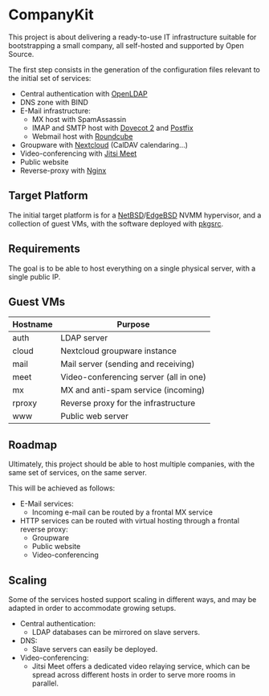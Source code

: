 CompanyKit
==========

This project is about delivering a ready-to-use IT infrastructure suitable for
bootstrapping a small company, all self-hosted and supported by Open Source.

The first step consists in the generation of the configuration files relevant to
the initial set of services:

* Central authentication with [OpenLDAP](https://www.openldap.org/)
* DNS zone with BIND
* E-Mail infrastructure:
  * MX host with SpamAssassin
  * IMAP and SMTP host with [Dovecot 2](https://www.dovecot.org/) and
    [Postfix](https://www.postfix.org/)
  * Webmail host with [Roundcube](https://roundcube.net/)
* Groupware with [Nextcloud](https://www.nextcloud.com/) (CalDAV calendaring...)
* Video-conferencing with [Jitsi Meet](https://jitsi.org/jitsi-meet/)
* Public website
* Reverse-proxy with [Nginx](https://nginx.org/)

Target Platform
---------------

The initial target platform is for a
[NetBSD](https://www.NetBSD.org/)/[EdgeBSD](https://www.edgebsd.org/) NVMM
hypervisor, and a collection of guest VMs, with the software deployed with
[pkgsrc](https://www.pkgsrc.org/).

Requirements
------------

The goal is to be able to host everything on a single physical server, with a
single public IP.

Guest VMs
---------

| Hostname | Purpose                                |
|----------|----------------------------------------|
| auth     | LDAP server                            |
| cloud    | Nextcloud groupware instance           |
| mail     | Mail server (sending and receiving)    |
| meet     | Video-conferencing server (all in one) |
| mx       | MX and anti-spam service (incoming)    |
| rproxy   | Reverse proxy for the infrastructure   |
| www      | Public web server                      |

Roadmap
-------

Ultimately, this project should be able to host multiple companies, with the
same set of services, on the same server.

This will be achieved as follows:

* E-Mail services:
  * Incoming e-mail can be routed by a frontal MX service
* HTTP services can be routed with virtual hosting through a frontal reverse
  proxy:
  * Groupware
  * Public website
  * Video-conferencing

Scaling
-------

Some of the services hosted support scaling in different ways, and may be
adapted in order to accommodate growing setups.

* Central authentication:
  * LDAP databases can be mirrored on slave servers.
* DNS:
  * Slave servers can easily be deployed.
* Video-conferencing:
  * Jitsi Meet offers a dedicated video relaying service, which can be spread
    across different hosts in order to serve more rooms in parallel.

